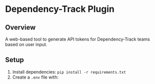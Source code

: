 # Dependency-Track Plugin

## Overview
A web-based tool to generate API tokens for Dependency-Track teams based on user input.

## Setup
1. Install dependencies: `pip install -r requirements.txt`
2. Create a `.env` file with: